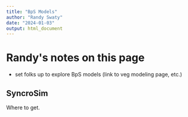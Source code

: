 ```yaml
---
title: "BpS Models"
author: "Randy Swaty"
date: "2024-01-03"
output: html_document
---
```


# Randy's notes on this page


* set folks up to explore BpS models (link to veg modeling page, etc.)

## SyncroSim

Where to get.

